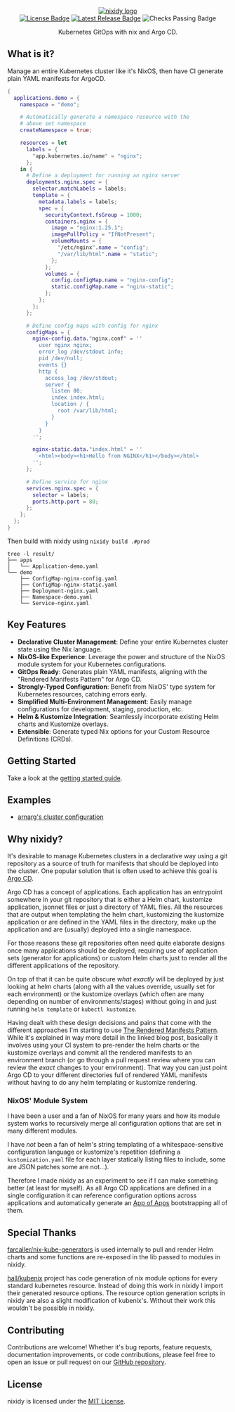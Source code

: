 <p align="center">
  <a href="https://nixidy.dev"><img alt="nixidy logo" src="./logo.svg" /></a><br />
  <a href="https://github.com/arnarg/nixidy/blob/main/LICENSE"><img src="https://img.shields.io/github/license/arnarg/nixidy?style=flat" alt="License Badge" /></a>
  <a href="https://github.com/arnarg/nixidy/releases"><img src="https://img.shields.io/github/v/tag/arnarg/nixidy?style=flat&label=release&color=0a7cbd" alt="Latest Release Badge" /></a>
  <img src="https://img.shields.io/github/check-runs/arnarg/nixidy/main?style=flat" alt="Checks Passing Badge" />
</p>

<p align="center">Kubernetes GitOps with nix and Argo CD.</p>

## What is it?

Manage an entire Kubernetes cluster like it's NixOS, then have CI generate plain YAML manifests for ArgoCD.

```nix
{
  applications.demo = {
    namespace = "demo";

    # Automatically generate a namespace resource with the
    # above set namespace
    createNamespace = true;

    resources = let
      labels = {
        "app.kubernetes.io/name" = "nginx";
      };
    in {
      # Define a deployment for running an nginx server
      deployments.nginx.spec = {
        selector.matchLabels = labels;
        template = {
          metadata.labels = labels;
          spec = {
            securityContext.fsGroup = 1000;
            containers.nginx = {
              image = "nginx:1.25.1";
              imagePullPolicy = "IfNotPresent";
              volumeMounts = {
                "/etc/nginx".name = "config";
                "/var/lib/html".name = "static";
              };
            };
            volumes = {
              config.configMap.name = "nginx-config";
              static.configMap.name = "nginx-static";
            };
          };
        };
      };

      # Define config maps with config for nginx
      configMaps = {
        nginx-config.data."nginx.conf" = ''
          user nginx nginx;
          error_log /dev/stdout info;
          pid /dev/null;
          events {}
          http {
            access_log /dev/stdout;
            server {
              listen 80;
              index index.html;
              location / {
                root /var/lib/html;
              }
            }
          }
        '';

        nginx-static.data."index.html" = ''
          <html><body><h1>Hello from NGINX</h1></body></html>
        '';
      };

      # Define service for nginx
      services.nginx.spec = {
        selector = labels;
        ports.http.port = 80;
      };
    };
  };
}
```

Then build with nixidy using `nixidy build .#prod`

```
tree -l result/
├── apps
│   └── Application-demo.yaml
└── demo
    ├── ConfigMap-nginx-config.yaml
    ├── ConfigMap-nginx-static.yaml
    ├── Deployment-nginx.yaml
    ├── Namespace-demo.yaml
    └── Service-nginx.yaml
```

## Key Features

- **Declarative Cluster Management**: Define your entire Kubernetes cluster state using the Nix language.
- **NixOS-like Experience**: Leverage the power and structure of the NixOS module system for your Kubernetes configurations.
- **GitOps Ready**: Generates plain YAML manifests, aligning with the "Rendered Manifests Pattern" for Argo CD.
- **Strongly-Typed Configuration**: Benefit from NixOS' type system for Kubernetes resources, catching errors early.
- **Simplified Multi-Environment Management**: Easily manage configurations for development, staging, production, etc.
- **Helm & Kustomize Integration**: Seamlessly incorporate existing Helm charts and Kustomize overlays.
- **Extensible**: Generate typed Nix options for your Custom Resource Definitions (CRDs).

## Getting Started

Take a look at the [getting started guide](https://arnarg.github.io/nixidy/user_guide/getting_started/).

## Examples

- [arnarg's cluster configuration](https://github.com/arnarg/cluster)

## Why nixidy?

It's desirable to manage Kubernetes clusters in a declarative way using a git repository as a source of truth for manifests that should be deployed into the cluster. One popular solution that is often used to achieve this goal is [Argo CD](https://argo-cd.readthedocs.io/).

Argo CD has a concept of applications. Each application has an entrypoint somewhere in your git repository that is either a Helm chart, kustomize application, jsonnet files or just a directory of YAML files. All the resources that are output when templating the helm chart, kustomizing the kustomize application or are defined in the YAML files in the directory, make up the application and are (usually) deployed into a single namespace.

For those reasons these git repositories often need quite elaborate designs once many applications should be deployed, requiring use of application sets (generator for applications) or custom Helm charts just to render all the different applications of the repository.

On top of that it can be quite obscure _what exactly_ will be deployed by just looking at helm charts (along with all the values override, usually set for each environment) or the kustomize overlays (which often are many depending on number of environments/stages) without going in and just running `helm template` or `kubectl kustomize`.

Having dealt with these design decisions and pains that come with the different approaches I'm starting to use [The Rendered Manifests Pattern](https://akuity.io/blog/the-rendered-manifests-pattern/). While it's explained in way more detail in the linked blog post, basically it involves using your CI system to pre-render the helm charts or the kustomize overlays and commit all the rendered manifests to an environment branch (or go through a pull request review where you can review the _exact_ changes to your environment). That way you can just point Argo CD to your different directories full of rendered YAML manifests without having to do any helm templating or kustomize rendering.

### NixOS' Module System

I have been a user and a fan of NixOS for many years and how its module system works to recursively merge all configuration options that are set in many different modules.

I have _not_ been a fan of helm's string templating of a whitespace-sensitive configuration language or kustomize's repetition (defining a `kustomization.yaml` file for each layer statically listing files to include, some are JSON patches some are not...).

Therefore I made nixidy as an experiment to see if I can make something better (at least for myself). As all Argo CD applications are defined in a single configuration it can reference configuration options across applications and automatically generate an [App of Apps](https://argo-cd.readthedocs.io/en/stable/operator-manual/cluster-bootstrapping/#app-of-apps-pattern) bootstrapping all of them.

## Special Thanks

[farcaller/nix-kube-generators](https://github.com/farcaller/nix-kube-generators) is used internally to pull and render Helm charts and some functions are re-exposed in the lib passed to modules in nixidy.

[hall/kubenix](https://github.com/hall/kubenix) project has code generation of nix module options for every standard kubernetes resource. Instead of doing this work in nixidy I import their generated resource options. The resource option generation scripts in nixidy are also a slight modification of kubenix's. Without their work this wouldn't be possible in nixidy.

## Contributing

Contributions are welcome! Whether it's bug reports, feature requests, documentation improvements, or code contributions, please feel free to open an issue or pull request on our [GitHub repository](https://github.com/arnarg/nixidy).

## License

nixidy is licensed under the [MIT License](https://github.com/arnarg/nixidy/blob/main/LICENSE).

[license-badge]: https://img.shields.io/github/license/arnarg/nixidy?style=flat
[tag-badge]: https://img.shields.io/github/v/tag/arnarg/nixidy?style=flat&label=release&color=0a7cbd
[checks-badge]: https://img.shields.io/github/check-runs/arnarg/nixidy/main?style=flat
